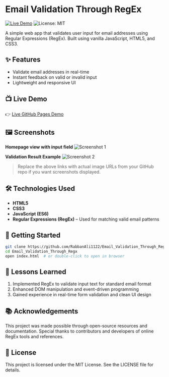 # Email Validation Through RegEx

[![Live Demo](https://img.shields.io/badge/Live%20Demo–rabbanali1122.github.io-blue)](https://rabbanali1122.github.io/Email_Validation_Through_Regx/)
![License: MIT](https://img.shields.io/badge/License-MIT-green.svg)

A simple web app that validates user input for email addresses using Regular Expressions (RegEx). Built using vanilla JavaScript, HTML5, and CSS3.

## ✨ Features
- Validate email addresses in real-time
- Instant feedback on valid or invalid input
- Lightweight and responsive UI

## 📺 Live Demo
👉 [Live GitHub Pages Demo](https://rabbanali1122.github.io/Email_Validation_Through_Regx/)

## 🖼️ Screenshots
**Homepage view with input field**
![Screenshot 1](https://github.com/user-attachments/assets/your-screenshot-link-1)

**Validation Result Example**
![Screenshot 2](https://github.com/user-attachments/assets/your-screenshot-link-2)

> Replace the above links with actual image URLs from your GitHub repo if you want screenshots displayed.

## 🛠️ Technologies Used
- **HTML5**
- **CSS3**
- **JavaScript (ES6)**
- **Regular Expressions (RegEx)** – Used for matching valid email patterns

## 🚀 Getting Started
```bash
git clone https://github.com/RabbanAli1122/Email_Validation_Through_Regx.git
cd Email_Validation_Through_Regx
open index.html  # or double-click to open in browser
```

## 🧠 Lessons Learned
1. Implemented RegEx to validate input text for standard email format
2. Enhanced DOM manipulation and event-driven programming
3. Gained experience in real-time form validation and clean UI design

## 📚 Acknowledgements
This project was made possible through open-source resources and documentation.
Special thanks to contributors and developers of online RegEx tools and references.

## 📄 License
This project is licensed under the MIT License.
See the LICENSE file for details.
